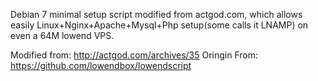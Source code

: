 Debian 7 minimal setup script modified from actgod.com, which allows easily Linux+Nginx+Apache+Mysql+Php setup(some calls it LNAMP) on even a 64M lowend VPS. 

Modified from: http://actgod.com/archives/35
Oringin From: https://github.com/lowendbox/lowendscript
